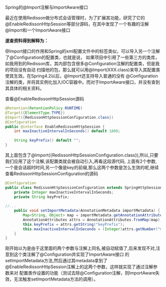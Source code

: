 Spring的@Import注解与ImportAware接口


最近在使用Redisson做分布式会话管理时，为了扩展其功能，研究了它的@EnableRedissonHttpSession等部分源码，在其中发现了一个有趣的注解@Import和一个ImportAware接口

**遂查资料得到解释为：**

@Import接口的作用和Spring的xml配置文件中的<import>标签类似，可以导入另一个注解了@Configuration的配置类，也就是说，
如果项目中引用了一些第三方的类库，如我用到的Redisson库，其内部包含很多@Configuration注解的配置类，但是我的项目没有自动
扫描他的包，那么就可以用@Import(XXX.class)来导入其配置类使其生效。在Spring4.2以后，@Import还支持导入普通的没有
@Configuration注解的类，并将其实例化加入IOC容器中。而对于ImportAware接口，并没有查到其具体的相关资料。

查看@EnableRedissonHttpSession源码

```java
@Retention(RetentionPolicy.RUNTIME)
@Target({ElementType.TYPE})
@Import({RedissonHttpSessionConfiguration.class})
@Configuration
public @interface EnableRedissonHttpSession {
    int maxInactiveIntervalInSeconds() default 1800;
 
    String keyPrefix() default "";
}
```

其上面包含了@Import({RedissonHttpSessionConfiguration.class}),所以,只要我们应用了这个注解,该配置类就会被自动引入,再看这段源代码,
上面有2个参数,一个是会话超时时间,另一个像是key的前缀,那么这两个参数是怎么生效的呢,继续查看RedissonHttpSessionConfiguration的源码

```java
@Configuration
public class RedissonHttpSessionConfiguration extends SpringHttpSessionConfiguration implements ImportAware {
    private Integer maxInactiveIntervalInSeconds;
    private String keyPrefix;
 
//...
    public void setImportMetadata(AnnotationMetadata importMetadata) {
        Map<String, Object> map = importMetadata.getAnnotationAttributes(EnableRedissonHttpSession.class.getName());
        AnnotationAttributes attrs = AnnotationAttributes.fromMap(map);
        this.keyPrefix = attrs.getString("keyPrefix");
        this.maxInactiveIntervalInSeconds = (Integer)attrs.getNumber("maxInactiveIntervalInSeconds");
    }
}
```

刚开始以为是由于这里面的两个参数与注解上同名,被自动赋值了,后来发现不对,注意到这个类注解了@Configuration并实现了ImportAware接口
的setImportMetadata方法,然后通过其metadata拿到了@EnableRedissonHttpSession注解上的这两个参数，这样就实现了通过注解参数来对
配置类作设置的功能（测试去除@Configuration注解，则ImportAware失效，无法触发setImportMetadata方法的调用）。
